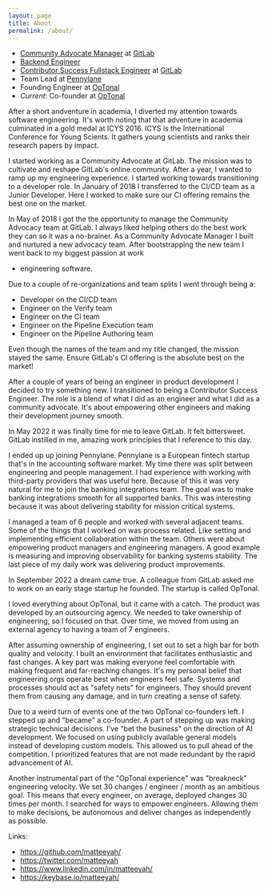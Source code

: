 ```yaml
---
layout: page
title: About
permalink: /about/
---
```


- [Community Advocate Manager](https://about.gitlab.com/job-families/marketing/community-advocate/)
at [GitLab](https://about.gitlab.com)
- [Backend Engineer](https://about.gitlab.com/job-families/engineering/backend-engineer/)
- [Contributor Success Fullstack Engineer](https://about.gitlab.com/job-families/engineering/quality/contributor-success/fullstack-engineer/)
at [GitLab](https://about.gitlab.com)
- Team Lead at [Pennylane](https://www.pennylane.com/fr/)
- Founding Engineer at [OpTonal](https://optonal.com/)
- *Current*: Co-founder at [OpTonal](https://optonal.com/)

After a short andventure in academia, I diverted my attention towards software
engineering. It's worth noting that that adventure in academia culminated in a
gold medal at ICYS 2016. ICYS is the International Conference for Young Scients.
It gathers young scientists and ranks their research papers by impact.

I started working as a Community Advocate at GitLab. The mission was to
cultivate and reshape GitLab's online community. After a year, I wanted to ramp
up my engineering experience. I started working towards transitioning to a
developer role. In January of 2018 I transferred to the CI/CD team as a Junior
Developer. Here I worked to make sure our CI offering remains the best one on
the market.

In May of 2018 I got the the opportunity to manage the Community Advocacy team
at GitLab. I always liked helping others do the best work they can so it was a
no-brainer. As a Community Advocate Manager I built and nurtured a new advocacy
team. After bootstrapping the new team I went back to my biggest passion at work
- engineering software.

Due to a couple of re-organizations and team splits I went through being a:
- Developer on the CI/CD team
- Engineer on the Verify team
- Engineer on the CI team
- Engineer on the Pipeline Execution team
- Engineer on the Pipeline Authoring team

Even though the names of the team and my title changed, the mission stayed the
same. Ensure GitLab's CI offering is the absolute best on the market!

After a couple of years of being an engineer in product development I decided to
try something new. I transitioned to being a Contributor Success Engineer.
The role is a blend of what I did as an engineer and what I did as a community
advocate. It's about empowering other engineers and making their development
journey smooth.

In May 2022 it was finally time for me to leave GitLab. It felt bittersweet.
GitLab instilled in me, amazing work principles that I reference to this day.

I ended up up joining Pennylane. Pennylane is a European fintech startup that's
in the accounting software market. My time there was split between engineering
and people management. I had experience with working with third-party providers
that was useful here. Because of this it was very natural for me to join the
banking integrations team. The goal was to make banking integrations smooth for
all supported banks. This was interesting because it was about delivering
stability for mission critical systems.

I managed a team of 6 people and worked with several adjacent teams. Some of the
things that I worked on was process related. Like setting and implementing
efficient collaboration within the team. Others were about empowering product
managers and engineering managers. A good example is measuring and improving
observability for banking systems stability. The last piece of my daily work was
delivering product improvements.

In September 2022 a dream came true. A colleague from GitLab asked me to work on
an early stage startup he founded. The startup is called OpTonal.

I loved everything about OpTonal, but it came with a catch. The product was
developed by an outsourcing agency. We needed to take ownership of engineering,
so I focused on that. Over time, we moved from using an external agency to
having a team of 7 engineers.

After assuming ownership of engineering, I set out to set a high bar for both
quality and velocity. I built an environment that facilitates enthusiastic and
fast changes. A key part was making everyone feel comfortable with making
frequent and far-reaching changes. It's my personal belief that engineering orgs
operate best when engineers feel safe. Systems and processes should act as
"safety nets" for engineers. They should prevent them from causing any damage,
and in turn creating a sense of safety.

Due to a weird turn of events one of the two OpTonal co-founders left. I stepped
up and "became" a co-founder. A part of stepping up was making strategic
technical decisions. I've "bet the business" on the direction of AI development.
We focused on using publicly available general models instead of developing
custom models. This allowed us to pull ahead of the competition. I prioritized
features that are not made redundant by the rapid advancement of AI.

Another instrumental part of the "OpTonal experience" was "breakneck"
engineering velocity. We set 30 changes / engineer / month as an ambitious goal.
This means that every engineer, on average, deployed changes 30 times per month.
I searched for ways to empower engineers. Allowing them to make decisions, be
autonomous and deliver changes as independently as possible.

Links:
* <https://github.com/matteeyah/>
* <https://twitter.com/matteeyah>
* <https://www.linkedin.com/in/matteeyah/>
* <https://keybase.io/matteeyah/>
